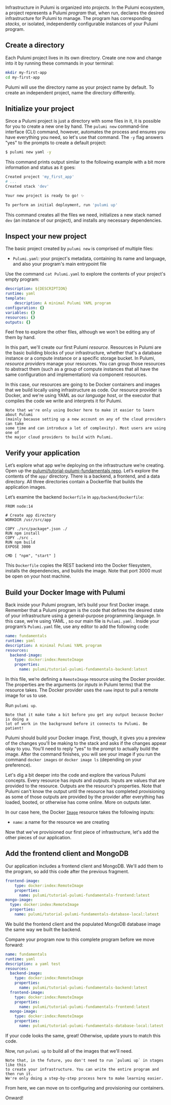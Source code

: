 Infrastructure in Pulumi is organized into _projects_. In the Pulumi ecosystem,
a project represents a Pulumi _program_ that, when run, declares the desired
infrastructure for Pulumi to manage. The program has corresponding _stacks_, or
isolated, independently configurable instances of your Pulumi program. 

## Create a directory

Each Pulumi project lives in its own directory. Create one now and change into
it by running these commands in your terminal:

```bash
mkdir my-first-app
cd my-first-app
```

Pulumi will use the directory name as your project name by default. To create an
independent project, name the directory differently.

## Initialize your project

Since a Pulumi project is just a directory with some files in it, it is possible
for you to create a new one by hand. The `pulumi new` command-line interface
(CLI) command, however, automates the process and ensures you have everything
you need, so let's use that command. The `-y` flag answers "yes" to the prompts to
create a default project:

```bash
$ pulumi new yaml -y
```
This command prints output similar to the following example with a bit more
information and status as it goes:

```bash
Created project 'my_first_app'
# ...
Created stack 'dev'

Your new project is ready to go! ✨

To perform an initial deployment, run 'pulumi up'
```

This command creates all the files we need, initializes a new stack named `dev`
(an instance of our project), and installs any necessary dependencies.

## Inspect your new project

The basic project created by `pulumi new` is comprised of multiple files:

- `Pulumi.yaml`: your project's metadata, containing its name and language, and also your program's main entrypoint file

Use the command `cat Pulumi.yaml` to explore the contents of your
project's empty program:

```yaml
description: ${DESCRIPTION}
runtime: yaml
template:
    description: A minimal Pulumi YAML program
configuration: {}
variables: {}
resources: {}
outputs: {}
```

Feel free to explore the other files, although we won't be editing any of them
by hand.

In this part, we'll create our first Pulumi _resource_. Resources in Pulumi are
the basic building blocks of your infrastructure, whether that's a database
instance or a compute instance or a specific storage bucket. In Pulumi,
_resource providers_ manage your resources. You can group those resources to
abstract them (such as a group of compute instances that all have the same
configuration and implementation) via component resources.

In this case, our resources are going to be Docker containers and images that we
build locally using infrastructure as code. Our resource provider is Docker, and
we're using YAML as our _language host_, or the executor that compiles the
code we write and interprets it for Pulumi.

```text
Note that we're only using Docker here to make it easier to learn about Pulumi
(mainly because setting up a new account on any of the cloud providers can take
some time and can introduce a lot of complexity). Most users are using one of
the major cloud providers to build with Pulumi.
```

## Verify your application

Let’s explore what app we’re deploying on the infrastructure we’re creating. Open up 
the [pulumi/tutorial-pulumi-fundamentals repo](https://github.com/pulumi/tutorial-pulumi-fundamentals). Let’s explore the contents of the `app/` 
directory. There is a backend, a frontend, and a data directory. All three directories 
contain a Dockerfile that builds the application images.

Let’s examine the backend `Dockerfile` in `app/backend/Dockerfile`:



```docker
FROM node:14

# Create app directory
WORKDIR /usr/src/app

COPY ./src/package*.json ./
RUN npm install
COPY ./src .
RUN npm build
EXPOSE 3000

CMD [ "npm", "start" ]
```

This `Dockerfile` copies the REST backend into the Docker filesystem, installs
the dependencies, and builds the image. Note that port 3000 must be open on your
host machine.

## Build your Docker Image with Pulumi

Back inside your Pulumi program, let’s build your first Docker image. Remember that a Pulumi program is the code that defines the desired state of your infrastructure using a general-purpose programming language. In this case, we’re using YAML , so our main file is `Pulumi.yaml` . Inside your program’s `Pulumi.yaml` file, use any editor to add the following code:

```yaml
name: fundamentals
runtime: yaml
description: A minimal Pulumi YAML program
resources:
  backend-image:
    type: docker:index:RemoteImage
    properties:
      name: pulumi/tutorial-pulumi-fundamentals-backend:latest
```

In this file, we’re defining a `RemoteImage` resource using the Docker provider. The properties are the arguments (or *inputs* in Pulumi terms) that the resource takes. The Docker provider uses the `name` input to pull a remote image for us to use.

Run `pulumi up`.

```text
Note that it make take a bit before you get any output because Docker is doing a
lot of work in the background before it connects to Pulumi. Be patient!
```

Pulumi should build your Docker image. First, though, it
gives you a preview of the changes you'll be making to the stack and asks if the
changes appear okay to you. You'll need to reply "yes" to the prompt to actually
build the image. After the command finishes, you will see your image if you run
the command `docker images` or `docker image ls` (depending on your preference).

Let's dig a bit deeper into the code and explore the various Pulumi concepts.
Every resource has _inputs_ and _outputs_. Inputs are values that are
provided to the resource. Outputs are the resource's properties. Note that
Pulumi can't know the output until the resource has completed provisioning as
some of those outputs are provided by the provider after everything has loaded,
booted, or otherwise has come online. More on outputs later.

In our case here, the Docker
[`Image`](https://www.pulumi.com/registry/packages/docker/api-docs/image/) resource
takes the following inputs:

- `name`: a name for the resource we are creating

Now that we've provisioned our first piece of infrastructure, let's add the
other pieces of our application.

## Add the frontend client and MongoDB

Our application includes a frontend client and MongoDB. We'll add them to the
program, so add this code after the previous fragment.

```yaml
frontend-image:
    type: docker:index:RemoteImage
    properties:
      name: pulumi/tutorial-pulumi-fundamentals-frontend:latest
mongo-image:
  type: docker:index:RemoteImage
  properties:
    name: pulumi/tutorial-pulumi-fundamentals-database-local:latest
```

We build the frontend client and the populated MongoDB database image the same way we built the backend.

Compare your program now to this complete program before we move forward:

```yaml
name: fundamentals
runtime: yaml
description: a yaml test
resources:
  backend-image:
    type: docker:index:RemoteImage
    properties:
      name: pulumi/tutorial-pulumi-fundamentals-backend:latest
  frontend-image:
    type: docker:index:RemoteImage
    properties:
      name: pulumi/tutorial-pulumi-fundamentals-frontend:latest
  mongo-image:
    type: docker:index:RemoteImage
    properties:
      name: pulumi/tutorial-pulumi-fundamentals-database-local:latest
```

If your code looks the same, great! Otherwise, update yours to match this code.

Now, run `pulumi up` to build all of the images that we'll need.

```text
Note that, in the future, you don't need to run `pulumi up` in stages like this
to create your infrastructure. You can write the entire program and then run it.
We're only doing a step-by-step process here to make learning easier.
```

From here, we can move on to configuring and provisioning our containers.

Onward!

